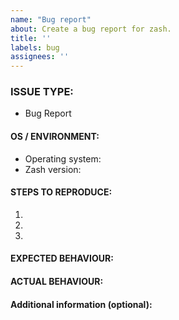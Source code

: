 ```yaml
---
name: "Bug report"
about: Create a bug report for zash.
title: ''
labels: bug
assignees: ''
---
```


<!---
1. Verify first that your issue/request is not already reported on GitHub.

2. PLEASE FILL OUT ALL REQUIRED INFORMATION BELOW! Otherwise it might take more time to properly handle this bug report.
-->

### ISSUE TYPE:
 - Bug Report

#### OS / ENVIRONMENT:
 * Operating system:
 * Zash version:

#### STEPS TO REPRODUCE:
1.
2.
3.

#### EXPECTED BEHAVIOUR:
<!-- explanation -->

#### ACTUAL BEHAVIOUR:
<!-- explanation -->

#### Additional information (optional):
